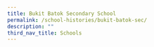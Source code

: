 ```yaml
---
title: Bukit Batok Secondary School
permalink: /school-histories/bukit-batok-sec/
description: ""
third_nav_title: Schools
---
```


